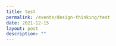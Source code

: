 ```yaml
---
title: test
permalink: /events/design-thinking/test
date: 2021-12-15
layout: post
description: ""
---
```


